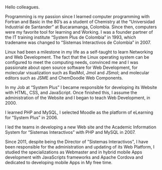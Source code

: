 Hello colleagues.

Programming is my passion since I learned computer programming with Fortran and Basic in the 80’s as a student of Chemistry at the “Universidad Industrial de Santander” at Bucaramanga, Colombia. Since then, computers were my favorite tool for learning and Working.  I was a  founder partner of the IT training institute “System Plus de Colombia” in 1993, which tradename was changed to “Sistemas Interactivos de Colombia” in 2007.

Linux had been a milestone in my life as a self-taught to learn Networking and Web Development. The fact that the Linux operating system can be configured to meet the computing needs, convinced me and I was passionate about open source software for Web Development, for molecular visualization such as RasMol, Jmol and JSmol; and molecular editors such as JSME and ChemDoodle Web Components.

In my Job at “System Plus” I became responsible for developing its Website with HTML, CSS, and JavaScript. Once finished this, I assume the administration of the Website and I began to teach Web Development, in 2000.  

I learned PHP and MySQL, I selected Moodle as the platform of eLearning for “System Plus” in 2006. 

I led the teams in developing a new Web site and the Academic Information System for “Sistemas Interactivos” with PHP and MySQL in 2007. 

Since 2011, despite being the Director of "Sistemas Interactivos", I have been responsible for the administration and updating of its Web Platform, I studied the specializations as Webmaster and in hybrid mobile Apps development with JavaScripts frameworks and Apache Cordova and dedicated to developing mobile Apps in My free time. 
